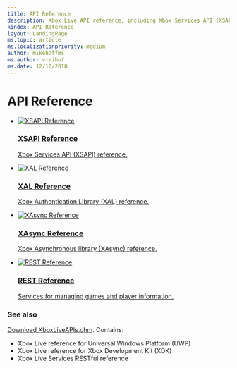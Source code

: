 ```yaml
---
title: API Reference
description: Xbox Live API reference, including Xbox Services API (XSAPI), WinRT, Xbox Authentication Library (XAL), XAsync, and RESTful APIs.
kindex: API Reference
layout: LandingPage
ms.topic: article
ms.localizationpriority: medium
author: mikehoffms
ms.author: v-mihof
ms.date: 12/12/2018
---
```


<h1>API Reference</h1>

<ul class="cardsF panelContent cols cols2">
    <li>
        <a href="xsapi/live-xsapi-nav.md">
            <div class="cardSize">
                <div class="cardPadding">
                    <div class="card">
                        <div class="cardImageOuter">
                            <div class="cardImage">
                                <img src="https://docs.microsoft.com/media/common/i_reference.svg" alt="XSAPI Reference"/>
                            </div>
                        </div>
                        <div class="cardText">
                            <h3>XSAPI Reference</h3>
                            <p>Xbox Services API (XSAPI) reference.</p>
                        </div>
                    </div>
                </div>
            </div>
        </a>
    </li>
    <li>
        <a href="xal/live-xal-nav.md">
            <div class="cardSize">
                <div class="cardPadding">
                    <div class="card">
                        <div class="cardImageOuter">
                            <div class="cardImage">
                                <img src="https://docs.microsoft.com/media/common/i_reference.svg" alt="XAL Reference" />
                            </div>
                        </div>
                        <div class="cardText">
                            <h3>XAL Reference</h3>
                            <p>Xbox Authentication Library (XAL) reference.</p>
                        </div>
                    </div>
                </div>
            </div>
        </a>
    </li>
    <li>
        <a href="xasync/live-xasync-nav.md">
            <div class="cardSize">
                <div class="cardPadding">
                    <div class="card">
                        <div class="cardImageOuter">
                            <div class="cardImage">
                                <img src="https://docs.microsoft.com/media/common/i_reference.svg" alt="XAsync Reference" />
                            </div>
                        </div>
                        <div class="cardText">
                            <h3>XAsync Reference</h3>
                            <p>Xbox Asynchronous library (XAsync) reference.</p>
                        </div>
                    </div>
                </div>
            </div>
        </a>
    </li>
    <li>
        <a href="xbox-live-rest/atoc-xboxlivews-reference.md">
            <div class="cardSize">
                <div class="cardPadding">
                    <div class="card">
                        <div class="cardImageOuter">
                            <div class="cardImage">
                                <img src="https://docs.microsoft.com/media/common/i_reference.svg" alt="REST Reference" />
                            </div>
                        </div>
                        <div class="cardText">
                            <h3>REST Reference</h3>
                            <p>Services for managing games and player information.</p>
                        </div>
                    </div>
                </div>
            </div>
        </a>
    </li>
</ul>


<h3>See also</h3>

<p>
  <a href="https://aka.ms/xboxliveuwpdocs">Download XboxLiveAPIs.chm</a>. Contains:
  <ul>
    <li>Xbox Live reference for Universal Windows Platform (UWP)</li>
    <li>Xbox Live reference for Xbox Development Kit (XDK)</li>
    <li>Xbox Live Services RESTful reference</li>
  </ul>
</p>
